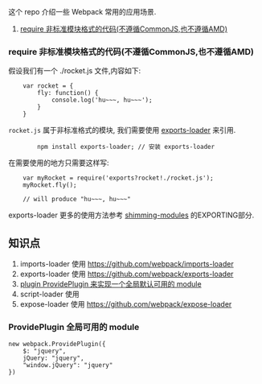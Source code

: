 这个 repo 介绍一些 Webpack 常用的应用场景.

1. [require 非标准模块格式的代码(不遵循CommonJS,也不遵循AMD)](#require-非标准模块格式的代码(不遵循CommonJS,也不遵循AMD))

### require 非标准模块格式的代码(不遵循CommonJS,也不遵循AMD)

假设我们有一个 ./rocket.js 文件,内容如下:

```
    var rocket = {
        fly: function() {
            console.log('hu~~~, hu~~~');
        }
    }
```

`rocket.js` 属于非标准格式的模块, 我们需要使用 [exports-loader](https://github.com/webpack/exports-loader) 来引用.

            npm install exports-loader; // 安装 exports-loader
            
在需要使用的地方只需要这样写:

```
    var myRocket = require('exports?rocket!./rocket.js');
    myRocket.fly();   
    
    // will produce "hu~~~, hu~~~"
```
    
exports-loader 更多的使用方法参考 [shimming-modules](https://webpack.github.io/docs/shimming-modules.html) 的EXPORTING部分.









## 知识点
1. imports-loader 使用 https://github.com/webpack/imports-loader
2. exports-loader 使用 https://github.com/webpack/exports-loader
3. [plugin ProvidePlugin 来实现一个全局默认可用的 module](globalPlugin)
4. script-loader 使用 
5. expose-loader 使用 https://github.com/webpack/expose-loader

### <a name="globalPlugin"></a> ProvidePlugin 全局可用的 module

```
new webpack.ProvidePlugin({
    $: "jquery",
    jQuery: "jquery",
    "window.jQuery": "jquery"
})
```





